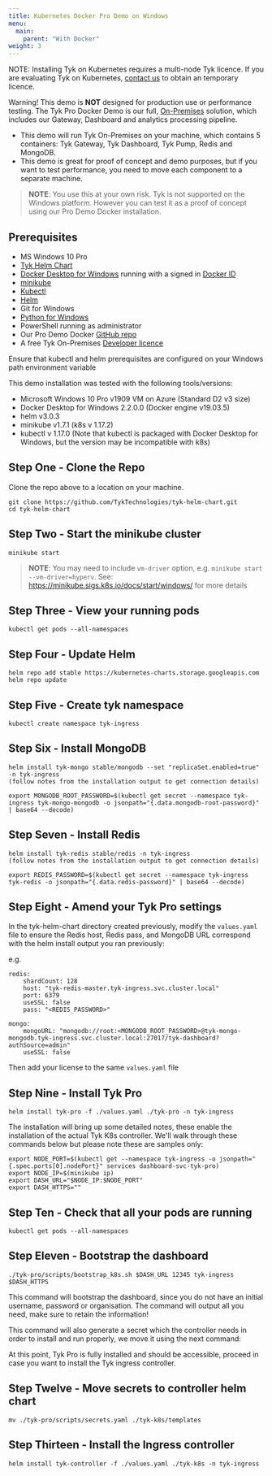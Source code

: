 ```yaml
---
title: Kubernetes Docker Pro Demo on Windows
menu:
  main:
    parent: "With Docker"
weight: 3
---
```


NOTE: Installing Tyk on Kubernetes requires a multi-node Tyk licence. If you are evaluating Tyk on Kubernetes, [contact us](https://tyk.io/about/contact/) to obtain an temporary licence.

Warning! This demo is **NOT** designed for production use or performance testing. The Tyk Pro Docker Demo is our full, [On-Premises](https://tyk.io/api-gateway/on-premise/) solution, which includes our Gateway, Dashboard and analytics processing pipeline.

* This demo will run Tyk On-Premises on your machine, which contains 5 containers: Tyk Gateway, Tyk Dashboard, Tyk Pump, Redis and MongoDB.
* This demo is great for proof of concept and demo purposes, but if you want to test performance, you need to move each component to a separate machine.

 > **NOTE**: You use this at your own risk. Tyk is not supported on the Windows platform. However you can test it as a proof of concept using our Pro Demo Docker installation.

## Prerequisites

- MS Windows 10 Pro
- [Tyk Helm Chart](https://github.com/TykTechnologies/tyk-helm-chart)
- [Docker Desktop for Windows](https://docs.docker.com/docker-for-windows/install/) running with a signed in [Docker ID](https://docs.docker.com/docker-id/)
- [minikube](https://minikube.sigs.k8s.io/docs/start/windows/)
- [Kubectl](https://kubernetes.io/docs/tasks/tools/install-kubectl/)
- [Helm](https://github.com/helm/helm/releases)
- Git for Windows
- [Python for Windows](https://www.python.org/downloads/windows/)
- PowerShell running as administrator
- Our Pro Demo Docker [GitHub repo](https://github.com/TykTechnologies/tyk-pro-docker-demo)
- A free Tyk On-Premises [Developer licence](https://tyk.io/product/tyk-on-premises-free-edition/)

Ensure that kubectl and helm prerequisites are configured on your Windows path environment variable

This demo installation was tested with the following tools/versions:

* Microsoft Windows 10 Pro v1909 VM on Azure (Standard D2 v3 size)
* Docker Desktop for Windows 2.2.0.0 (Docker engine v19.03.5)
* helm v3.0.3
* minikube v1.7.1 (k8s v 1.17.2)
* kubectl v 1.17.0 (Note that kubectl is packaged with Docker Desktop for Windows, but the version may be incompatible with k8s)



## Step One - Clone the Repo

Clone the repo above to a location on your machine.

```{.copyWrapper}
git clone https://github.com/TykTechnologies/tyk-helm-chart.git
cd tyk-helm-chart
```

## Step Two - Start the minikube cluster

```{.copyWrapper}
minikube start
```
 > **NOTE**: You may need to include `vm-driver` option, e.g. `minikube start --vm-driver=hyperv`.  See: https://minikube.sigs.k8s.io/docs/start/windows/ for more details


## Step Three - View your running pods

```{.copyWrapper}
kubectl get pods --all-namespaces
```

## Step Four - Update Helm

```{.copyWrapper}
helm repo add stable https://kubernetes-charts.storage.googleapis.com
helm repo update
```

## Step Five - Create tyk namespace

```{.copyWrapper}
kubectl create namespace tyk-ingress
```

## Step Six - Install MongoDB

```{.copyWrapper}
helm install tyk-mongo stable/mongodb --set "replicaSet.enabled=true" -n tyk-ingress
(follow notes from the installation output to get connection details)

export MONGODB_ROOT_PASSWORD=$(kubectl get secret --namespace tyk-ingress tyk-mongo-mongodb -o jsonpath="{.data.mongodb-root-password}" | base64 --decode)
```

## Step Seven - Install Redis

```{.copyWrapper}
helm install tyk-redis stable/redis -n tyk-ingress
(follow notes from the installation output to get connection details)

export REDIS_PASSWORD=$(kubectl get secret --namespace tyk-ingress tyk-redis -o jsonpath="{.data.redis-password}" | base64 --decode)
```

## Step Eight - Amend your Tyk Pro settings

In the tyk-helm-chart directory created previously, modify the `values.yaml` file to ensure the Redis host, Redis pass, and MongoDB URL correspond with the helm install output you ran previously:

e.g.
```
redis:
    shardCount: 128
    host: "tyk-redis-master.tyk-ingress.svc.cluster.local"
    port: 6379
    useSSL: false
    pass: "<REDIS_PASSWORD>"

mongo:
    mongoURL: "mongodb://root:<MONGODB_ROOT_PASSWORD>@tyk-mongo-mongodb.tyk-ingress.svc.cluster.local:27017/tyk-dashboard?authSource=admin"
    useSSL: false
```
Then add your license to the same `values.yaml` file

## Step Nine - Install Tyk Pro

```{.copyWrapper}
helm install tyk-pro -f ./values.yaml ./tyk-pro -n tyk-ingress
```

The installation will bring up some detailed notes, these enable the installation of the actual Tyk K8s controller.  We'll walk through these commands below but please note these are samples only:

```{.copyWrapper}
export NODE_PORT=$(kubectl get --namespace tyk-ingress -o jsonpath="{.spec.ports[0].nodePort}" services dashboard-svc-tyk-pro)
export NODE_IP=$(minikube ip)
export DASH_URL="$NODE_IP:$NODE_PORT"
export DASH_HTTPS=""
```

## Step Ten - Check that all your pods are running

```{.copyWrapper}
kubectl get pods --all-namespaces
```

## Step Eleven - Bootstrap the dashboard

```{.copyWrapper}
./tyk-pro/scripts/bootstrap_k8s.sh $DASH_URL 12345 tyk-ingress $DASH_HTTPS
```

This command will bootstrap the dashboard, since you do not have an initial username, password or organisation. The command will output all you need, make sure to retain the information!

This command will also generate a secret which the controller needs in order to install and run properly, we move it using the next command:

At this point, Tyk Pro is fully installed and should be accessible, proceed in case you want to install the Tyk ingress controller.

## Step Twelve - Move secrets to controller helm chart

```{.copyWrapper}
mv ./tyk-pro/scripts/secrets.yaml ./tyk-k8s/templates
```

## Step Thirteen - Install the Ingress controller

```{.copyWrapper}
helm install tyk-controller -f ./values.yaml ./tyk-k8s -n tyk-ingress
```